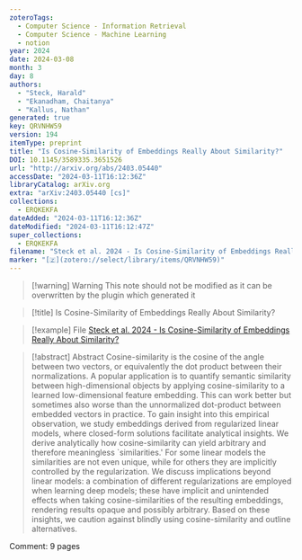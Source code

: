 ```yaml
---
zoteroTags:
  - Computer Science - Information Retrieval
  - Computer Science - Machine Learning
  - notion
year: 2024
date: 2024-03-08
month: 3
day: 8
authors:
  - "Steck, Harald"
  - "Ekanadham, Chaitanya"
  - "Kallus, Nathan"
generated: true
key: QRVNHW59
version: 194
itemType: preprint
title: "Is Cosine-Similarity of Embeddings Really About Similarity?"
DOI: 10.1145/3589335.3651526
url: "http://arxiv.org/abs/2403.05440"
accessDate: "2024-03-11T16:12:36Z"
libraryCatalog: arXiv.org
extra: "arXiv:2403.05440 [cs]"
collections:
  - ERQKEKFA
dateAdded: "2024-03-11T16:12:36Z"
dateModified: "2024-03-11T16:12:47Z"
super_collections:
  - ERQKEKFA
filename: "Steck et al. 2024 - Is Cosine-Similarity of Embeddings Really About Similarity?"
marker: "[🇿](zotero://select/library/items/QRVNHW59)"
---
```


>[!warning] Warning
> This note should not be modified as it can be overwritten by the plugin which generated it

> [!title] Is Cosine-Similarity of Embeddings Really About Similarity?

> [!example] File
> [Steck et al. 2024 - Is Cosine-Similarity of Embeddings Really About Similarity?](Steck%20et%20al.%202024%20-%20Is%20Cosine-Similarity%20of%20Embeddings%20Really%20About%20Similarity?.pdf)

> [!abstract] Abstract
> Cosine-similarity is the cosine of the angle between two vectors, or equivalently the dot product between their normalizations. A popular application is to quantify semantic similarity between high-dimensional objects by applying cosine-similarity to a learned low-dimensional feature embedding. This can work better but sometimes also worse than the unnormalized dot-product between embedded vectors in practice. To gain insight into this empirical observation, we study embeddings derived from regularized linear models, where closed-form solutions facilitate analytical insights. We derive analytically how cosine-similarity can yield arbitrary and therefore meaningless `similarities.' For some linear models the similarities are not even unique, while for others they are implicitly controlled by the regularization. We discuss implications beyond linear models: a combination of different regularizations are employed when learning deep models; these have implicit and unintended effects when taking cosine-similarities of the resulting embeddings, rendering results opaque and possibly arbitrary. Based on these insights, we caution against blindly using cosine-similarity and outline alternatives.

Comment: 9 pages

